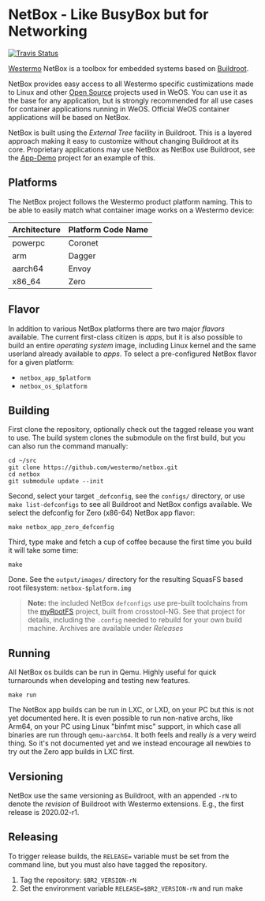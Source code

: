 NetBox - Like BusyBox but for Networking
========================================
[![Travis Status]][Travis]

[Westermo][] NetBox is a toolbox for embedded systems based on [Buildroot][].

NetBox provides easy access to all Westermo specific custimizations made to
Linux and other [Open Source][] projects used in WeOS.  You can use it as
the base for any application, but is strongly recommended for all use cases
for container applications running in WeOS.  Official WeOS container
applications will be based on NetBox.

NetBox is built using the *External Tree* facility in Buildroot.  This is a
layered approach making it easy to customize without changing Buildroot at
its core.  Proprietary applications may use NetBox as NetBox use Buildroot,
see the [App-Demo][] project for an example of this.


Platforms
---------

The NetBox project follows the Westermo product platform naming.  This to
be able to easily match what container image works on a Westermo device:

| **Architecture** | **Platform Code Name** |
|------------------|------------------------|
| powerpc          | Coronet                |
| arm              | Dagger                 |
| aarch64          | Envoy                  |
| x86_64           | Zero                   |


Flavor
------

In addition to various NetBox platforms there are two major *flavors*
available.  The current first-class citizen is *apps*, but it is also
possible to build an entire *operating system* image, including Linux
kernel and the same userland already available to *apps*.  To select
a pre-configured NetBox flavor for a given platform:

- `netbox_app_$platform`
- `netbox_os_$platform`


Building
--------

First clone the repository, optionally check out the tagged release you
want to use.  The build system clones the submodule on the first build,
but you can also run the command manually:

```
cd ~/src
git clone https://github.com/westermo/netbox.git
cd netbox
git submodule update --init
```

Second, select your target `_defconfig`, see the `configs/` directory,
or use `make list-defconfigs` to see all Buildroot and NetBox configs
available.  We select the defconfig for Zero (x86-64) NetBox app flavor:

```
make netbox_app_zero_defconfig
```

Third, type make and fetch a cup of coffee because the first time you
build it will take some time:

```
make
```

Done.  See the `output/images/` directory for the resulting SquasFS
based root filesystem: `netbox-$platform.img`

> **Note:** the included NetBox `defconfigs` use pre-built toolchains from
> the [myRootFS][] project, built from crosstool-NG.  See that project for
> details, including the `.config` needed to rebuild for your own build
> machine.  Archives are available under *Releases*


Running
-------

All NetBox os builds can be run in Qemu.  Highly useful for quick
turnarounds when developing and testing new features.

```
make run
```

The NetBox app builds can be run in LXC, or LXD, on your PC but this is
not yet documented here.  It is even possible to run non-native archs,
like Arm64, on your PC using Linux "binfmt misc" support, in which case
all binaries are run through `qemu-aarch64`.  It both feels and really
*is* a very weird thing.  So it's not documented yet and we instead
encourage all newbies to try out the Zero app builds in LXC first.


Versioning
----------

NetBox use the same versioning as Buildroot, with an appended `-rN` to
denote the *revision* of Buildroot with Westermo extensions.  E.g., the
first release is 2020.02-r1.


Releasing
---------

To trigger release builds, the `RELEASE=` variable must be set from the
command line, but you must also have tagged the repository.

  1. Tag the repository: `$BR2_VERSION-rN`
  2. Set the environment variable `RELEASE=$BR2_VERSION-rN` and run make


[Westermo]:      https://www.westermo.com/
[Buildroot]:     https://buildroot.org/ 
[App-Demo]:      https://github.com/westermo/app-demo
[myRootFS]:      https://github.com/myrootfs
[Open Source]:   https://en.wikipedia.org/wiki/Free_and_open-source_software 
[Travis]:        https://travis-ci.org/westermo/netbox
[Travis Status]: https://travis-ci.org/westermo/netbox.png?branch=master
